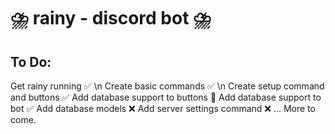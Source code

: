 # ⛈️ rainy - discord bot ⛈️

## To Do:

Get rainy running ✅ \n
Create basic commands ✅ \n
Create setup command and buttons ✅
Add database support to buttons 🚧
Add database support to bot ✅
Add database models ❌
Add server settings command ❌
... More to come.
